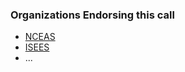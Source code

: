 ### Organizations Endorsing this call
- [NCEAS](http://www.nceas.ucsb.edu)
- [ISEES](http://isees.nceas.ucsb.edu)
- ...

